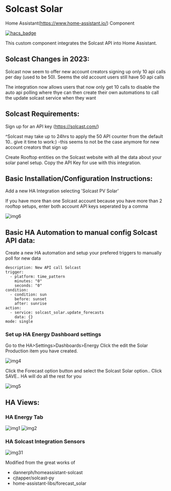 # Solcast Solar

Home Assistant(https://www.home-assistant.io/) Component

[![hacs_badge](https://img.shields.io/badge/HACS-Custom-orange.svg?style=for-the-badge)](https://github.com/custom-components/hacs)

This custom component integrates the Solcast API into Home Assistant.



## Solcast Changes in 2023:
Solcast now seem to offer new account creators signing up only 10 api calls per day (used to be 50). Seems the old account users still have 50 api calls

The integration now allows users that now only get 10 calls to disable the auto api polling where thye can then create their own automations to call the update solcast service when they want

## Solcast Requirements:
Sign up for an API key (https://solcast.com/)

^Solcast may take up to 24hrs to apply the 50 API counter from the default 10.. give it time to work:)
-this seems to not be the case anymore for new account creators that sign up

Create Rooftop entities on the Solcast website with all the data about your solar panel setup.
Copy the API Key for use with this integration.
## Basic Installation/Configuration Instructions:
Add a new HA Integration selecting 'Solcast PV Solar'

If you have more than one Solcast account because you have more than 2 rooftop setups, enter both account API keys seperated by a comma

![img6](https://user-images.githubusercontent.com/1471841/174471090-4a9f84dd-3327-4db7-a7c0-14d68a150d27.png)

## Basic HA Automation to manual config Solcast API data:
Create a new HA automation and setup your prefered triggers to manually poll for new data
```alias: Solcast_update
description: New API call Solcast
trigger:
  - platform: time_pattern
    minutes: "0"
    seconds: "0"
condition:
  - condition: sun
    before: sunset
    after: sunrise
action:
  - service: solcast_solar.update_forecasts
    data: {}
mode: single
```

### Set up HA Energy Dashboard settings
Go to the HA>Settings>Dashboards>Energy 
Click the edit the Solar Production item you have created. 

![img4](https://user-images.githubusercontent.com/1471841/149643349-d776f1ad-530c-46aa-91dc-8b9e7c7f3123.png)

Click the Forecast option button and select the Solcast Solar option.. Click SAVE.. HA will do all the rest for you

![img5](https://user-images.githubusercontent.com/1471841/174471543-0833b141-0c97-4b90-a058-cf986e89bbce.png)

## HA Views:
### HA Energy Tab
![img1](https://user-images.githubusercontent.com/1471841/135556872-ff5b51ac-699e-4ea5-869c-f9b0d0c5b815.png)
![img2](https://user-images.githubusercontent.com/1471841/135556549-1cdd1621-9351-43d2-85d1-cb335f0b77ba.png)

### HA Solcast Integration Sensors
![img31](https://user-images.githubusercontent.com/1471841/174471633-4aa0bb1d-009e-4d33-9c41-f0b6489cb995.png)

Modified from the great works of
* dannerph/homeassistant-solcast
* cjtapper/solcast-py
* home-assistant-libs/forecast_solar
